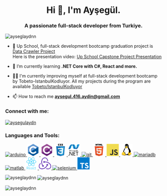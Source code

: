 <h1 align="center">Hi 👋, I'm Ayşegül.</h1>
<h3 align="center">A passionate full-stack developer from Turkiye.</h3>

<p align="left"> <img src="https://komarev.com/ghpvc/?username=ayseglaydnn&label=Profile%20views&color=0e75b6&style=flat" alt="ayseglaydnn" /> </p>

- 🔭 Up School, full-stack development bootcamp graduation project is [Data Crawler Project](https://github.com/ayseglaydnn/DataCrawler-UpSchool-BackEndGraduatedProject)  
  Here is the presentation video: [Up School Capstone Project Presentation](https://youtu.be/SXPmv4G3eA4)

- 🌱 I’m currently learning **.NET Core with C#, React and more.**

- 👨‍💻 I'm currently improving myself at full-stack development bootcamp by Tobeto-IstanbulKodluyor. All my projects during the program are available [Tobeto/IstanbulKodluyor](https://github.com/ayseglaydnn/Tobeto-IstanbulKodluyor)

- 📫 How to reach me **aysegul.416.aydin@gmail.com**

<h3 align="left">Connect with me:</h3>
<p align="left">
<a href="https://linkedin.com/in/aysegulaydn" target="blank"><img align="center" src="https://raw.githubusercontent.com/rahuldkjain/github-profile-readme-generator/master/src/images/icons/Social/linked-in-alt.svg" alt="aysegulaydn" height="30" width="40" /></a>
</p>

<h3 align="left">Languages and Tools:</h3>
<p align="left"> <a href="https://www.arduino.cc/" target="_blank" rel="noreferrer"> <img src="https://cdn.worldvectorlogo.com/logos/arduino-1.svg" alt="arduino" width="40" height="40"/> </a> <a href="https://www.cprogramming.com/" target="_blank" rel="noreferrer"> <img src="https://raw.githubusercontent.com/devicons/devicon/master/icons/c/c-original.svg" alt="c" width="40" height="40"/> </a> <a href="https://www.w3schools.com/cs/" target="_blank" rel="noreferrer"> <img src="https://raw.githubusercontent.com/devicons/devicon/master/icons/csharp/csharp-original.svg" alt="csharp" width="40" height="40"/> </a> <a href="https://www.w3schools.com/css/" target="_blank" rel="noreferrer"> <img src="https://raw.githubusercontent.com/devicons/devicon/master/icons/css3/css3-original-wordmark.svg" alt="css3" width="40" height="40"/> </a> <a href="https://dotnet.microsoft.com/" target="_blank" rel="noreferrer"> <img src="https://raw.githubusercontent.com/devicons/devicon/master/icons/dot-net/dot-net-original-wordmark.svg" alt="dotnet" width="40" height="40"/> </a> <a href="https://git-scm.com/" target="_blank" rel="noreferrer"> <img src="https://www.vectorlogo.zone/logos/git-scm/git-scm-icon.svg" alt="git" width="40" height="40"/> </a> <a href="https://www.w3.org/html/" target="_blank" rel="noreferrer"> <img src="https://raw.githubusercontent.com/devicons/devicon/master/icons/html5/html5-original-wordmark.svg" alt="html5" width="40" height="40"/> </a> <a href="https://developer.mozilla.org/en-US/docs/Web/JavaScript" target="_blank" rel="noreferrer"> <img src="https://raw.githubusercontent.com/devicons/devicon/master/icons/javascript/javascript-original.svg" alt="javascript" width="40" height="40"/> </a> <a href="https://www.linux.org/" target="_blank" rel="noreferrer"> <img src="https://raw.githubusercontent.com/devicons/devicon/master/icons/linux/linux-original.svg" alt="linux" width="40" height="40"/> </a> <a href="https://mariadb.org/" target="_blank" rel="noreferrer"> <img src="https://www.vectorlogo.zone/logos/mariadb/mariadb-icon.svg" alt="mariadb" width="40" height="40"/> </a> <a href="https://www.mathworks.com/" target="_blank" rel="noreferrer"> <img src="https://upload.wikimedia.org/wikipedia/commons/2/21/Matlab_Logo.png" alt="matlab" width="40" height="40"/> </a> <a href="https://reactjs.org/" target="_blank" rel="noreferrer"> <img src="https://raw.githubusercontent.com/devicons/devicon/master/icons/react/react-original-wordmark.svg" alt="react" width="40" height="40"/> </a> <a href="https://redux.js.org" target="_blank" rel="noreferrer"> <img src="https://raw.githubusercontent.com/devicons/devicon/master/icons/redux/redux-original.svg" alt="redux" width="40" height="40"/> </a> <a href="https://www.selenium.dev" target="_blank" rel="noreferrer"> <img src="https://raw.githubusercontent.com/detain/svg-logos/780f25886640cef088af994181646db2f6b1a3f8/svg/selenium-logo.svg" alt="selenium" width="40" height="40"/> </a> <a href="https://www.typescriptlang.org/" target="_blank" rel="noreferrer"> <img src="https://raw.githubusercontent.com/devicons/devicon/master/icons/typescript/typescript-original.svg" alt="typescript" width="40" height="40"/> </a> </p>

<p><img align="left" src="https://github-readme-stats.vercel.app/api/top-langs?username=ayseglaydnn&show_icons=true&locale=en&layout=compact" alt="ayseglaydnn" /></p>

<p>&nbsp;<img align="center" src="https://github-readme-stats.vercel.app/api?username=ayseglaydnn&show_icons=true&locale=en" alt="ayseglaydnn" /></p>

<p><img align="center" src="https://github-readme-streak-stats.herokuapp.com/?user=ayseglaydnn&" alt="ayseglaydnn" /></p>

